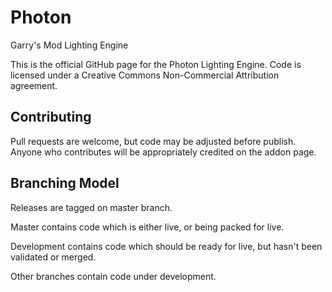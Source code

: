 # Photon
Garry's Mod Lighting Engine

This is the official GitHub page for the Photon Lighting Engine. Code is licensed under a Creative Commons Non-Commercial Attribution agreement.

## Contributing
Pull requests are welcome, but code may be adjusted before publish. Anyone who contributes will be appropriately credited on the addon page.

## Branching Model
Releases are tagged on master branch.

Master contains code which is either live, or being packed for live.

Development contains code which should be ready for live, but hasn't been validated or merged.

Other branches contain code under development.
